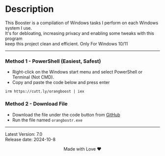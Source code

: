 # Description
This Booster is a compilation of Windows tasks I perform on each Windows system I use.           
It's for debloating, increasing privacy and enabling some tweaks with this program           
keep this project clean and efficient.
Only For Windows 10/11

---

### Method 1 - PowerShell (Easiest, Safest)

-   Right-click on the Windows start menu and select PowerShell or Terminal (Not CMD).
-   Copy and paste the code below and press enter  
```
irm https://cutt.ly/orangboost | iex
``` 

### Method 2 - Download File

-   Download the file under the code button from [GitHub](https://github.com/adasjusk/Orange-Booster)
-   Run the file named `orangbostr.exe`

---

Latest Version: 7.0 <br>
Release date: 2024-10-8

<p align="center">Made with Love ❤️</p>

